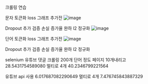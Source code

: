 
크롤링 연습



문자 토큰화 loss 그래프
추가전
![image](https://github.com/user-attachments/assets/6c5134a3-641f-4f7d-86a9-fdfdf1f90b3e)


Dropout 추가 검증 손실 증가율 완하
l2 정규화
![image](https://github.com/user-attachments/assets/c9873ffe-06c8-4595-a977-d0e05253468c)


단어 토큰화 loss 그래프
추가전
![image](https://github.com/user-attachments/assets/892a2052-3689-4ef1-9d05-7b5de9e37b0a)


Dropout 추가 검증 손실 증가율 완하
l2 정규화

selenium 유튜브 댓글 크롤링 200개 단어 정도 페이지 10개내리고 
28.5431754589080
멀티로 4개
40.2346799221564

유튜브 api 사용
6.017687082290649
멀티로 4개
7.476745843887329
